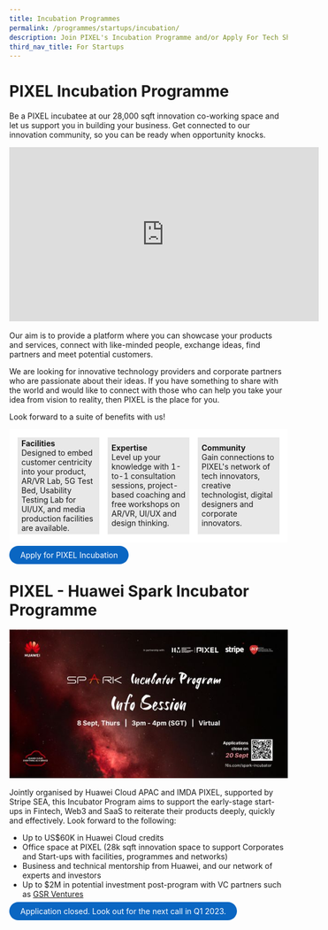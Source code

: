 ```yaml
---
title: Incubation Programmes
permalink: /programmes/startups/incubation/
description: Join PIXEL's Incubation Programme and/or Apply For Tech Showcase
third_nav_title: For Startups
---
```

# PIXEL Incubation Programme

Be a PIXEL incubatee at our 28,000 sqft innovation co-working space and let us support you in building your business. Get connected to our innovation community, so you can be ready when opportunity knocks. 

<iframe width="560" height="315" src="https://www.youtube.com/embed/1TpU2Xp5PZ0" title="YouTube video player" frameborder="0" style="text-align:center" allow="accelerometer; autoplay; clipboard-write; encrypted-media; gyroscope; picture-in-picture" allowfullscreen></iframe>

Our aim is to provide a platform where you can showcase your products and services, connect with like-minded people, exchange ideas, find partners and meet potential customers.

We are looking for innovative technology providers and corporate partners who are passionate about their ideas. If you have something to share with the world and would like to connect with those who can help you take your idea from vision to reality, then PIXEL is the place for you.

Look forward to a suite of benefits with us!
<table>
	<tr>
		<td style="background:#E8E8E8; border: 15px solid white; width:33%;">
			<span style="text-align: center;"><b>Facilities</b></span>
			<br>Designed to embed customer centricity into your product, AR/VR Lab, 5G Test Bed, Usability Testing Lab for UI/UX, and media production facilities are available. 
		</td>
		<td style="background:#E8E8E8; border: 15px solid white; width:33%;">
			<span style="text-align: center;"><b>Expertise</b></span>
			<br>Level up your knowledge with 1-to-1 consultation sessions, project-based coaching and free workshops on AR/VR, UI/UX and design thinking.
		</td>
		<td style="background:#E8E8E8; border: 15px solid white; width:33%;">
			<span style="text-align: center;"><b>Community</b></span>
			<br>Gain connections to PIXEL's network of tech innovators, creative technologist, digital designers and corporate innovators.
		</td>
	</tr>
</table>

<a href="https://form.gov.sg/6347a3c39854900012674f4d" target="_blank" style="background-color: #0A66C2; color: white; text-decoration: none; border-radius: 100px; padding-left: 20px; padding-right: 20px; padding-top:8px; padding-bottom:8px">Apply for PIXEL Incubation</a>

# PIXEL - Huawei Spark Incubator Programme
![Pixel X Huawei](/images/Programmes/PixelxHuawei.jpg)

Jointly organised by Huawei Cloud APAC and IMDA PIXEL, supported by Stripe SEA, this Incubator Program aims to support the early-stage start-ups in Fintech, Web3 and SaaS to reiterate their products deeply, quickly and effectively. Look forward to the following:

* Up to US$60K in Huawei Cloud credits  
* Office space at PIXEL (28k sqft innovation space to support Corporates and Start-ups with facilities, programmes and networks)  
* Business and technical mentorship from Huawei, and our network of experts and investors  
* Up to $2M in potential investment post-program with VC partners such as <a href="https://www.linkedin.com/company/gsrventures/" target="_blank">GSR Ventures</a>

<a style="background-color: #0A66C2; color: white; text-decoration: none; border-radius: 100px; padding-left: 20px; padding-right: 20px; padding-top:8px; padding-bottom:8px">Application closed. Look out for the next call in Q1 2023. </a>
